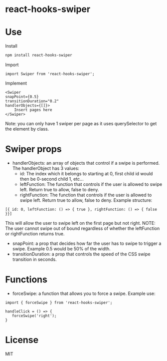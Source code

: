 # react-hooks-swiper

# Use

Install
```sh
npm install react-hooks-swiper
```

Import

```
import Swiper from 'react-hooks-swiper';
```

Implement

```
<Swiper
snapPoint={0.5}
transitionDuration="0.2"
handlerObjects={[]}>
    Insert pages here
</Swiper>
```

Note: you can only have 1 swiper per page as it uses querySelector to get the element by class.

# Swiper props

- handlerObjects: an array of objects that control if a swipe is performed.
The handlerObject has 3 values: 
    - id: The index which it belongs to starting at 0, first child id would then be 0-second child 1, etc...
    - leftFunction: The function that controls if the user is allowed to swipe left. Return true to allow, false to deny.
    - rightFunction: The function that controls if the user is allowed to swipe left. Return true to allow, false to deny.
Example structure:
```
[{ id: 0, leftFunction: () => { true }, rightFunction: () => { false }}]
```
This will allow the user to swipe left on the first page but not right. NOTE: The user cannot swipe out of bound regardless of whether the leftFunction or rightFunction returns true.

- snapPoint: a prop that decides how far the user has to swipe to trigger a swipe. Example 0.5 would be 50% of the width.
- transitionDuration: a prop that controls the speed of the CSS swipe transition in seconds.

# Functions

- forceSwipe: a function that allows you to force a swipe.
Example use:
```
import { forceSwipe } from 'react-hooks-swiper';

handleClick = () => {
   forceSwipe('right');
}
```

# License
MIT